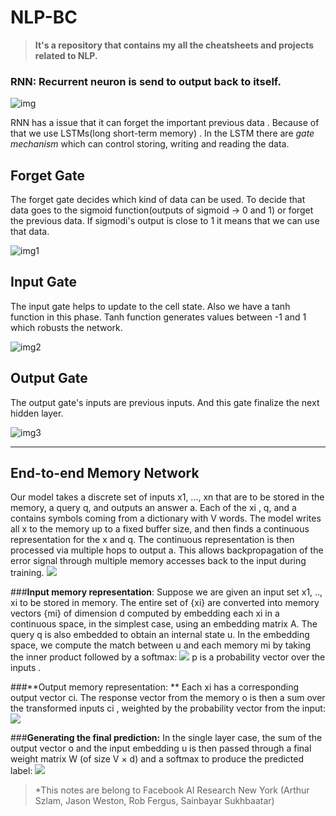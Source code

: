 # NLP-BC
>**It's a repository that contains my all the cheatsheets and projects related to NLP.**


### RNN: Recurrent neuron is send to output back to itself.

![img](https://snipboard.io/6gSnJ1.jpg)


RNN has a issue that it can forget the important previous data . Because of that we use LSTMs(long short-term memory) . In the LSTM there are  _gate mechanism_ which can control storing, writing and reading the data. 
## Forget Gate
The forget gate decides which kind of data can be used. To decide that data goes to the sigmoid function(outputs of sigmoid -> 0 and 1) or forget the previous data. If sigmodi's output is close to 1 it means that we can use that data.

![img1](https://snipboard.io/UVl0aL.jpg)

## Input Gate
The input gate helps to update to the cell state. Also we have a tanh function in this phase. Tanh function generates values between -1 and 1 which robusts the network.

![img2](https://snipboard.io/GhtrHd.jpg)

## Output Gate
The output gate's inputs are previous inputs. And this gate finalize the next hidden layer.

![img3](https://snipboard.io/WlH0R3.jpg)


------------


## End-to-end Memory Network
Our model takes a discrete set of inputs x1, ..., xn that are to be stored in the memory, a query q, and outputs an answer a. Each of the xi , q, and a contains symbols coming from a dictionary with V words. The model writes all x to the memory up to a fixed buffer size, and then finds a continuous representation for the x and q. The continuous representation is then processed via multiple hops to output a. This allows backpropagation of the error signal through multiple memory accesses back to the input during training.
![](https://snipboard.io/cwb2Kq.jpg)







###**Input memory representation**: 
Suppose we are given an input set x1, .., xi to be stored in memory. The entire set of {xi} are converted into memory vectors {mi} of dimension d computed by embedding each xi in a continuous space, in the simplest case, using an embedding matrix A.  The query q is also embedded  to obtain an internal state u. In the embedding space, we compute the match between u and each memory mi by taking the inner product followed by a softmax:
                                          ![](https://snipboard.io/Tn5qZQ.jpg)
p is a probability vector over the inputs .

###**Output memory representation: **
Each xi has a corresponding output vector ci. The response vector from the memory o is then a sum over the transformed inputs ci , weighted by the probability vector from the input:
![](https://snipboard.io/KUDRcI.jpg)

###**Generating the final prediction:**
In the single layer case, the sum of the output vector o and the input embedding u is then passed through a final weight matrix W (of size V × d) and a softmax to produce the predicted label:
![](https://snipboard.io/Z9EWsR.jpg)

> *This notes 	are belong to Facebook AI Research New York (Arthur Szlam, Jason Weston, Rob Fergus, Sainbayar Sukhbaatar)